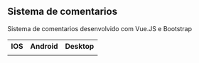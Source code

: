 <h2>Sistema de comentarios</h2>

Sistema de comentarios desenvolvido com Vue.JS e Bootstrap

<table>
  <tr>
    <th>IOS</th>
    <th>Android</th>
    <th>Desktop</th>
  <tr>
  <tr>
    <td> </td>
    <td> </td>
</td>
  </tr>
 
  
</table>


